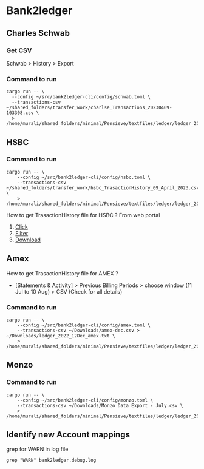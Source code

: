 
# Bank2ledger

## Charles Schwab

### Get CSV

Schwab > History > Export

### Command to run
```
cargo run -- \
  --config ~/src/bank2ledger-cli/config/schwab.toml \
  --transactions-csv ~/shared_folders/transfer_work/charlse_Transactions_20230409-103308.csv \
  > /home/murali/shared_folders/minimal/Pensieve/textfiles/ledger/ledger_2023_03Mar_schwab.ledger
```

## HSBC

### Command to run
```
cargo run -- \
    --config ~/src/bank2ledger-cli/config/hsbc.toml \
    --transactions-csv ~/shared_folders/transfer_work/hsbc_TrasactionHistory_09_April_2023.csv \
    > /home/murali/shared_folders/minimal/Pensieve/textfiles/ledger/ledger_2023_03Mar_hsbc.ledger
```
How to get TrasactionHistory file for HSBC ?
From web portal
1. [Click](assets/hsbc/1_click.png)
2. [Filter](assets/hsbc/2_Filter_for_dates.png)
3. [Download](assets/hsbc/3_download.png)



## Amex


How to get TrasactionHistory file for AMEX ?

- [Statements & Activity] > Previous Billing Periods > choose window (11 Jul to 10 Aug) > CSV (Check for all details)

### Command to run
```
cargo run -- \
    --config ~/src/bank2ledger-cli/config/amex.toml \
    --transactions-csv ~/Downloads/amex-dec.csv > ~/Downloads/ledger_2022_12Dec_amex.txt \
    > /home/murali/shared_folders/minimal/Pensieve/textfiles/ledger/ledger_2023_03Mar_amex.ledger
```

## Monzo

### Command to run
```
cargo run -- \
    --config ~/src/bank2ledger-cli/config/monzo.toml \
    --transactions-csv ~/Downloads/Monzo Data Export - July.csv \
    > /home/murali/shared_folders/minimal/Pensieve/textfiles/ledger/ledger_2023_03Mar_monzo.ledger
```


## Identify new Account mappings

grep for WARN in log file
```
grep "WARN" bank2ledger.debug.log
```
